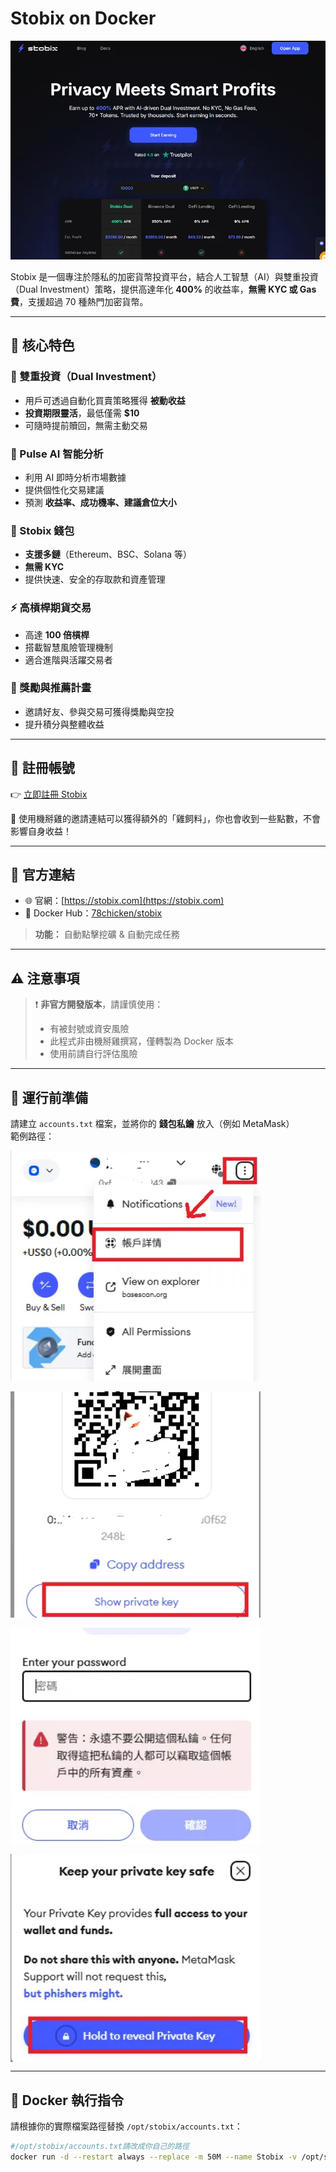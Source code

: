 # Stobix on Docker

![Stobix 封面圖](/assets/images/stobix/banner.png)

Stobix 是一個專注於隱私的加密貨幣投資平台，結合人工智慧（AI）與雙重投資（Dual Investment）策略，提供高達年化 **400%** 的收益率，**無需 KYC 或 Gas 費**，支援超過 70 種熱門加密貨幣。

---

## 🌟 核心特色

### 🔁 雙重投資（Dual Investment）
- 用戶可透過自動化買賣策略獲得 **被動收益**
- **投資期限靈活**，最低僅需 **$10**
- 可隨時提前贖回，無需主動交易

### 🤖 Pulse AI 智能分析
- 利用 AI 即時分析市場數據
- 提供個性化交易建議
- 預測 **收益率、成功機率、建議倉位大小**

### 🔐 Stobix 錢包
- **支援多鏈**（Ethereum、BSC、Solana 等）
- **無需 KYC**
- 提供快速、安全的存取款和資產管理

### ⚡ 高槓桿期貨交易
- 高達 **100 倍槓桿**
- 搭載智慧風險管理機制
- 適合進階與活躍交易者

### 🎁 獎勵與推薦計畫
- 邀請好友、參與交易可獲得獎勵與空投
- 提升積分與整體收益

---

## 📝 註冊帳號

👉 [立即註冊 Stobix](https://stobix.com/invite/jvd6v)

🎉 使用機掰雞的邀請連結可以獲得額外的「雞飼料」，你也會收到一些點數，不會影響自身收益！

---

## 🔗 官方連結

- 🌐 官網：[https://stobix.com](https://stobix.com)
- 🐳 Docker Hub：[78chicken/stobix](https://hub.docker.com/r/78chicken/stobix)

> **功能：** 自動點擊挖礦 & 自動完成任務

---

## ⚠️ 注意事項

> ❗ **非官方開發版本**，請謹慎使用：
> - 有被封號或資安風險
> - 此程式非由機掰雞撰寫，僅轉製為 Docker 版本
> - 使用前請自行評估風險

---

## 📁 運行前準備

請建立 `accounts.txt` 檔案，並將你的 **錢包私鑰** 放入（例如 MetaMask）  
範例路徑：

<div style="text-align: left">
  <img src="/assets/images/stobix/img_1.png" width="400" style="display: block; margin-bottom: 16px;" />
  <img src="/assets/images/stobix/img_2.png" width="400" style="display: block; margin-bottom: 16px;" />
  <img src="/assets/images/stobix/img_3.png" width="400" style="display: block; margin-bottom: 16px;" />
  <img src="/assets/images/stobix/img_4.png" width="400" style="display: block;" />
</div>



---

## 🚀 Docker 執行指令

請根據你的實際檔案路徑替換 `/opt/stobix/accounts.txt`：
```bash
#/opt/stobix/accounts.txt請改成你自己的路徑
docker run -d --restart always --replace -m 50M --name Stobix -v /opt/stobix/accounts.txt:/app/accounts.txt docker.io/78chicken/stobix
```
